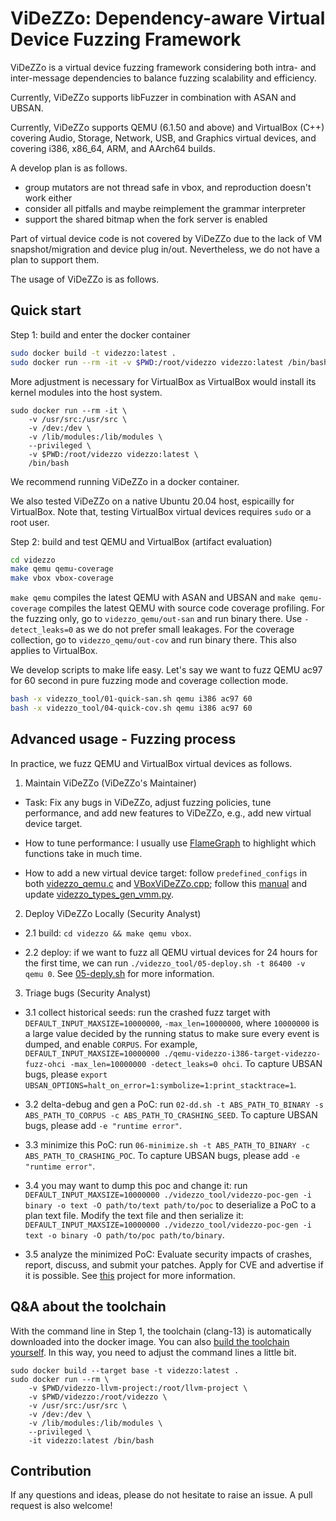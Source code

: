 # ViDeZZo: Dependency-aware Virtual Device Fuzzing Framework

ViDeZZo is a virtual device fuzzing framework considering both intra- and
inter-message dependencies to balance fuzzing scalability and efficiency.

Currently, ViDeZZo supports libFuzzer in combination with ASAN and UBSAN.

Currently, ViDeZZo supports QEMU (6.1.50 and above) and VirtualBox (C++)
covering Audio, Storage, Network, USB, and Graphics virtual devices, and
covering i386, x86_64, ARM, and AArch64 builds.

A develop plan is as follows.
+ group mutators are not thread safe in vbox, and reproduction doesn't work either
+ consider all pitfalls and maybe reimplement the grammar interpreter
+ support the shared bitmap when the fork server is enabled

Part of virtual device code is not covered by ViDeZZo due to the lack of VM
snapshot/migration and device plug in/out. Nevertheless, we do not have a plan
to support them.

The usage of ViDeZZo is as follows.

## Quick start

Step 1: build and enter the docker container

``` bash
sudo docker build -t videzzo:latest .
sudo docker run --rm -it -v $PWD:/root/videzzo videzzo:latest /bin/bash
```

More adjustment is necessary for VirtualBox as VirtualBox would install its
kernel modules into the host system.

```
sudo docker run --rm -it \
    -v /usr/src:/usr/src \
    -v /dev:/dev \
    -v /lib/modules:/lib/modules \
    --privileged \
    -v $PWD:/root/videzzo videzzo:latest \
    /bin/bash
```

We recommend running ViDeZZo in a docker container.

We also tested ViDeZZo on a native Ubuntu 20.04 host, espicailly for VirtualBox.
Note that, testing VirtualBox virtual devices requires `sudo` or a root user.

Step 2: build and test QEMU and VirtualBox (artifact evaluation)

``` bash
cd videzzo
make qemu qemu-coverage
make vbox vbox-coverage
```

`make qemu` compiles the latest QEMU with ASAN and UBSAN and `make qemu-coverage`
compiles the latest QEMU with source code coverage profiling. For the fuzzing
only, go to `videzzo_qemu/out-san` and run binary there.  Use `-detect_leaks=0`
as we do not prefer small leakages.  For the coverage collection, go to
`videzzo_qemu/out-cov` and run binary there. This also applies to VirtualBox.

We develop scripts to make life easy. Let's say we want to fuzz QEMU ac97 for 60
second in pure fuzzing mode and coverage collection mode.

``` bash
bash -x videzzo_tool/01-quick-san.sh qemu i386 ac97 60
bash -x videzzo_tool/04-quick-cov.sh qemu i386 ac97 60
```

## Advanced usage - Fuzzing process

In practice, we fuzz QEMU and VirtualBox virtual devices as follows.

1. Maintain ViDeZZo (ViDeZZo's Maintainer)

+ Task: Fix any bugs in ViDeZZo, adjust fuzzing policies, tune performance, and
add new features to ViDeZZo, e.g., add new virtual device target.

+ How to tune performance: I usually use
[FlameGraph](https://github.com/brendangregg/FlameGraph) to highlight which
functions take in much time.

+ How to add a new virtual device target: follow `predefined_configs` in both
[videzzo_qemu.c](./videzzo_qemu/videzzo_qemu.c) and
[VBoxViDeZZo.cpp](./videzzo_vbox/VBoxViDeZZo.cpp); follow this
[manual](./docs/IntraMessageDependenciesManuals.md) and update
[videzzo_types_gen_vmm.py](./videzzo_types_gen_vmm.py).

2. Deploy ViDeZZo Locally (Security Analyst)

+ 2.1 build: `cd videzzo && make qemu vbox`.

+ 2.2 deploy: if we want to fuzz all QEMU virtual devices for 24 hours for the
first time, we can run `./videzzo_tool/05-deploy.sh -t 86400 -v qemu 0`. See
[05-deply.sh](./videzzo_tool/05-deploy.sh) for more information.

3. Triage bugs (Security Analyst)

+ 3.1 collect historical seeds: run the crashed fuzz target with
`DEFAULT_INPUT_MAXSIZE=10000000`, `-max_len=10000000`, where `10000000` is a
large value decided by the running status to make sure every event is dumped,
and enable `CORPUS`. For example, `DEFAULT_INPUT_MAXSIZE=10000000
./qemu-videzzo-i386-target-videzzo-fuzz-ohci -max_len=10000000 -detect_leaks=0
ohci`. To capture UBSAN bugs, please `export
UBSAN_OPTIONS=halt_on_error=1:symbolize=1:print_stacktrace=1`.

+ 3.2 delta-debug and gen a PoC: run `02-dd.sh -t ABS_PATH_TO_BINARY -s
ABS_PATH_TO_CORPUS -c ABS_PATH_TO_CRASHING_SEED`. To capture UBSAN bugs, please
add `-e "runtime error"`.

+ 3.3 minimize this PoC: run `06-minimize.sh -t ABS_PATH_TO_BINARY -c
ABS_PATH_TO_CRASHING_POC`. To capture UBSAN bugs, please add `-e "runtime
error"`.

+ 3.4 you may want to dump this poc and change it: run
`DEFAULT_INPUT_MAXSIZE=10000000 ./videzzo_tool/videzzo-poc-gen -i binary -o text
-O path/to/text path/to/poc` to deserialize a PoC to a plan text file.  Modify
the text file and then serialize it: `DEFAULT_INPUT_MAXSIZE=10000000
./videzzo_tool/videzzo-poc-gen -i text -o binary -O path/to/poc path/to/binary`.

+ 3.5 analyze the minimized PoC: Evaluate security impacts of crashes, report,
discuss, and submit your patches. Apply for CVE and advertise if it is possible.
See [this](https://github.com/HexHive/virtfuzz-bugs) project for more
information.

## Q&A about the toolchain

With the command line in Step 1, the toolchain (clang-13) is automatically
downloaded into the docker image. You can also [build the toolchain
yourself](https://github.com/cyruscyliu/videzzo-llvm-project). In this way, you
need to adjust the command lines a little bit.

```
sudo docker build --target base -t videzzo:latest .
sudo docker run --rm \
    -v $PWD/videzzo-llvm-project:/root/llvm-project \
    -v $PWD/videzzo:/root/videzzo \
    -v /usr/src:/usr/src \
    -v /dev:/dev \
    -v /lib/modules:/lib/modules \
    --privileged \
    -it videzzo:latest /bin/bash
```

## Contribution

If any questions and ideas, please do not hesitate to raise an issue. A pull
request is also welcome!
